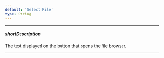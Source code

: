 ```yaml
---
default: 'Select File'
type: String
---
```

---
##### shortDescription
The text displayed on the button that opens the file browser.

---
